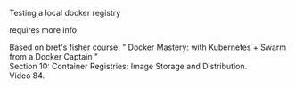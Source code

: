 Testing a local docker registry

requires more info








Based on bret's fisher course: " Docker Mastery: with Kubernetes + Swarm from a Docker Captain "  
Section 10: Container Registries: Image Storage and Distribution.  
Video 84.